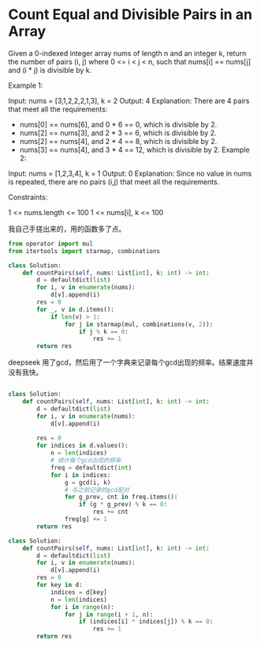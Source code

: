 # Count Equal and Divisible Pairs in an Array

Given a 0-indexed integer array nums of length n and an integer k, return the number of pairs (i, j) where 0 <= i < j < n, such that nums[i] == nums[j] and (i * j) is divisible by k.
 

Example 1:

Input: nums = [3,1,2,2,2,1,3], k = 2
Output: 4
Explanation:
There are 4 pairs that meet all the requirements:
- nums[0] == nums[6], and 0 * 6 == 0, which is divisible by 2.
- nums[2] == nums[3], and 2 * 3 == 6, which is divisible by 2.
- nums[2] == nums[4], and 2 * 4 == 8, which is divisible by 2.
- nums[3] == nums[4], and 3 * 4 == 12, which is divisible by 2.
Example 2:

Input: nums = [1,2,3,4], k = 1
Output: 0
Explanation: Since no value in nums is repeated, there are no pairs (i,j) that meet all the requirements.
 

Constraints:

1 <= nums.length <= 100
1 <= nums[i], k <= 100

我自己手搓出来的，用的函数多了点。

```python
from operator import mul
from itertools import starmap, combinations

class Solution:
    def countPairs(self, nums: List[int], k: int) -> int:
        d = defaultdict(list)
        for i, v in enumerate(nums):
            d[v].append(i)
        res = 0
        for _, v in d.items():
            if len(v) > 1:
                for j in starmap(mul, combinations(v, 2)):
                    if j % k == 0:
                        res += 1
        return res
```

deepseek 用了gcd，然后用了一个字典来记录每个gcd出现的频率。结果速度并没有我快。

```python

class Solution:
    def countPairs(self, nums: List[int], k: int) -> int:
        d = defaultdict(list)
        for i, v in enumerate(nums):
            d[v].append(i)
        
        res = 0
        for indices in d.values():
            n = len(indices)
            # 统计每个gcd出现的频率
            freq = defaultdict(int)
            for i in indices:
                g = gcd(i, k)
                # 与之前记录的gcd配对
                for g_prev, cnt in freq.items():
                    if (g * g_prev) % k == 0:
                        res += cnt
                freq[g] += 1
        return res
```

```python
class Solution:
    def countPairs(self, nums: List[int], k: int) -> int:
        d = defaultdict(list)
        for i, v in enumerate(nums):
            d[v].append(i)
        res = 0
        for key in d:
            indices = d[key]
            n = len(indices)
            for i in range(n):
                for j in range(i + 1, n):
                    if (indices[i] * indices[j]) % k == 0:
                        res += 1
        return res
```
